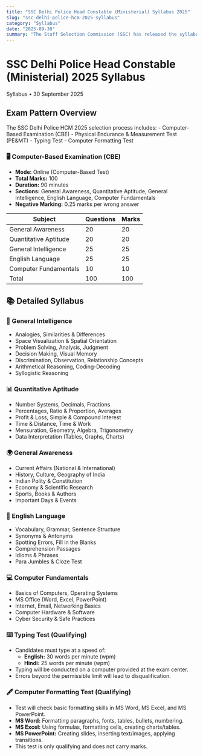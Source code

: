 ```yaml
---
title: "SSC Delhi Police Head Constable (Ministerial) Syllabus 2025"
slug: "ssc-delhi-police-hcm-2025-syllabus"
category: "Syllabus"
date: "2025-09-30"
summary: "The Staff Selection Commission (SSC) has released the syllabus for the Delhi Police Head Constable (Ministerial) Examination 2025. The exam will assess candidates in General Awareness, Quantitative Aptitude, General Intelligence, English Language, Computer Fundamentals, Typing Test, and Computer Formatting Test."
---
```


<h1 class="text-3xl font-bold text-amber-600 mb-4">SSC Delhi Police Head Constable (Ministerial) 2025 Syllabus</h1>

<p class="text-sm text-gray-500 mb-6">Syllabus • 30 September 2025</p>

<div class="bg-amber-50 dark:bg-gray-800 border-l-4 border-amber-500 p-4 rounded-lg shadow mb-6">
  <h2 class="text-lg font-semibold mb-2">Exam Pattern Overview</h2>
  <p class="text-gray-700 dark:text-gray-300 whitespace-pre-line">
    The SSC Delhi Police HCM 2025 selection process includes:
    - Computer-Based Examination (CBE)
    - Physical Endurance & Measurement Test (PE&MT)
    - Typing Test
    - Computer Formatting Test
  </p>

  <h3 class="font-semibold mt-4">🖥️ Computer-Based Examination (CBE)</h3>
  <ul class="list-disc pl-6">
    <li><strong>Mode:</strong> Online (Computer-Based Test)</li>
    <li><strong>Total Marks:</strong> 100</li>
    <li><strong>Duration:</strong> 90 minutes</li>
    <li><strong>Sections:</strong> General Awareness, Quantitative Aptitude, General Intelligence, English Language, Computer Fundamentals</li>
    <li><strong>Negative Marking:</strong> 0.25 marks per wrong answer</li>
  </ul>

  <table class="w-full text-sm border mt-4">
    <thead class="bg-amber-100 dark:bg-gray-700">
      <tr><th class="p-2 border">Subject</th><th class="p-2 border">Questions</th><th class="p-2 border">Marks</th></tr>
    </thead>
    <tbody>
      <tr><td class="p-2 border">General Awareness</td><td class="p-2 border">20</td><td class="p-2 border">20</td></tr>
      <tr><td class="p-2 border">Quantitative Aptitude</td><td class="p-2 border">20</td><td class="p-2 border">20</td></tr>
      <tr><td class="p-2 border">General Intelligence</td><td class="p-2 border">25</td><td class="p-2 border">25</td></tr>
      <tr><td class="p-2 border">English Language</td><td class="p-2 border">25</td><td class="p-2 border">25</td></tr>
      <tr><td class="p-2 border">Computer Fundamentals</td><td class="p-2 border">10</td><td class="p-2 border">10</td></tr>
      <tr class="font-bold"><td class="p-2 border">Total</td><td class="p-2 border">100</td><td class="p-2 border">100</td></tr>
    </tbody>
  </table>

  <h2 class="font-semibold mt-6">📚 Detailed Syllabus</h2>

  <h3 class="font-semibold mt-4">🧠 General Intelligence</h3>
  <ul class="list-disc pl-6">
    <li>Analogies, Similarities & Differences</li>
    <li>Space Visualization & Spatial Orientation</li>
    <li>Problem Solving, Analysis, Judgment</li>
    <li>Decision Making, Visual Memory</li>
    <li>Discrimination, Observation, Relationship Concepts</li>
    <li>Arithmetical Reasoning, Coding-Decoding</li>
    <li>Syllogistic Reasoning</li>
  </ul>

  <h3 class="font-semibold mt-4">📊 Quantitative Aptitude</h3>
  <ul class="list-disc pl-6">
    <li>Number Systems, Decimals, Fractions</li>
    <li>Percentages, Ratio & Proportion, Averages</li>
    <li>Profit & Loss, Simple & Compound Interest</li>
    <li>Time & Distance, Time & Work</li>
    <li>Mensuration, Geometry, Algebra, Trigonometry</li>
    <li>Data Interpretation (Tables, Graphs, Charts)</li>
  </ul>

  <h3 class="font-semibold mt-4">🌍 General Awareness</h3>
  <ul class="list-disc pl-6">
    <li>Current Affairs (National & International)</li>
    <li>History, Culture, Geography of India</li>
    <li>Indian Polity & Constitution</li>
    <li>Economy & Scientific Research</li>
    <li>Sports, Books & Authors</li>
    <li>Important Days & Events</li>
  </ul>

  <h3 class="font-semibold mt-4">📖 English Language</h3>
  <ul class="list-disc pl-6">
    <li>Vocabulary, Grammar, Sentence Structure</li>
    <li>Synonyms & Antonyms</li>
    <li>Spotting Errors, Fill in the Blanks</li>
    <li>Comprehension Passages</li>
    <li>Idioms & Phrases</li>
    <li>Para Jumbles & Cloze Test</li>
  </ul>

  <h3 class="font-semibold mt-4">💻 Computer Fundamentals</h3>
  <ul class="list-disc pl-6">
    <li>Basics of Computers, Operating Systems</li>
    <li>MS Office (Word, Excel, PowerPoint)</li>
    <li>Internet, Email, Networking Basics</li>
    <li>Computer Hardware & Software</li>
    <li>Cyber Security & Safe Practices</li>
  </ul>

  <h3 class="font-semibold mt-6">⌨️ Typing Test (Qualifying)</h3>
  <ul class="list-disc pl-6">
    <li>Candidates must type at a speed of:
      <ul class="list-disc pl-6">
        <li><strong>English:</strong> 30 words per minute (wpm)</li>
        <li><strong>Hindi:</strong> 25 words per minute (wpm)</li>
      </ul>
    </li>
    <li>Typing will be conducted on a computer provided at the exam center.</li>
    <li>Errors beyond the permissible limit will lead to disqualification.</li>
  </ul>

  <h3 class="font-semibold mt-6">🖋️ Computer Formatting Test (Qualifying)</h3>
  <ul class="list-disc pl-6">
    <li>Test will check basic formatting skills in MS Word, MS Excel, and MS PowerPoint.</li>
    <li><strong>MS Word:</strong> Formatting paragraphs, fonts, tables, bullets, numbering.</li>
    <li><strong>MS Excel:</strong> Using formulas, formatting cells, creating charts/tables.</li>
    <li><strong>MS PowerPoint:</strong> Creating slides, inserting text/images, applying transitions.</li>
    <li>This test is only qualifying and does not carry marks.</li>
  </ul>
</div>
</section>
